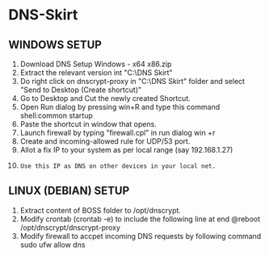 # DNS-Skirt

WINDOWS SETUP
--
1. 	Download DNS Setup Windows - x64 x86.zip
2. 	Extract the relevant version int "C:\DNS Skirt"
3. 	Do right click on dnscrypt-proxy in "C:\DNS Skirt\" folder and select "Send to Desktop (Create shortcut)"
4. 	Go to Desktop and Cut the newly created Shortcut.
5. 	Open Run dialog by pressing win+R and type this command
		shell:common startup
6. 	Paste the shortcut in window that opens.
7.	Launch firewall by typing "firewall.cpl" in run dialog win +r
8.	Create and incoming-allowed rule for UDP/53 port.
9.	Allot a fix IP to your system as per local range (say 192.168.1.27)
10. 	Use this IP as DNS on other devices in your local net.


LINUX (DEBIAN) SETUP
--
1.	Extract content of BOSS folder to /opt/dnscrypt.
2.	Modify crontab (crontab -e) to include the following line at end
	@reboot /opt/dnscrypt/dnscrypt-proxy
3.	Modify firewall to accpet incoming DNS requests by following command
	sudo ufw allow dns
